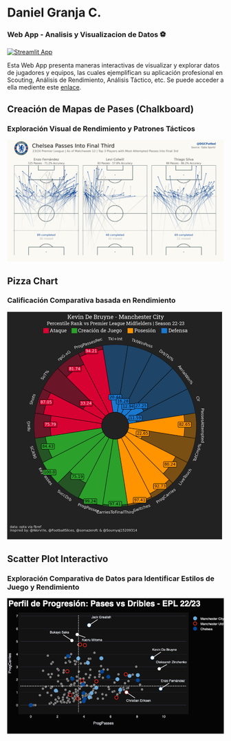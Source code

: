 # Daniel Granja C.
### Web App - Analisis y Visualizacion de Datos ⚽

[![Streamlit App](https://static.streamlit.io/badges/streamlit_badge_black_white.svg)](dgcfutbol.streamlit.app)

Esta Web App presenta maneras interactivas de visualizar y explorar datos de jugadores y equipos, las cuales ejemplifican su aplicación profesional en Scouting, Análisis de Rendimiento, Análisis Táctico, etc. Se puede acceder a ella mediente este [enlace](dgcfutbol.streamlit.app).

## Creación de Mapas de Pases (Chalkboard)
### Exploración Visual de Rendimiento y Patrones Tácticos
<img src="images/chelsea_passes.png" width="850" />

## Pizza Chart
### Calificación Comparativa basada en Rendimiento
<img src="images/pizza.png" width="500" />

## Scatter Plot Interactivo
### Exploración Comparativa de Datos para Identificar Estilos de Juego y Rendimiento
<img src="images/progression.png" width="600" />

